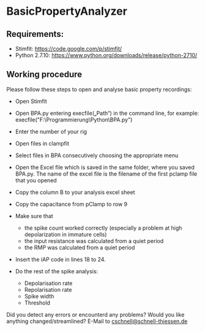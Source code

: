 # BasicPropertyAnalyzer

## Requirements:
* Stimfit: https://code.google.com/p/stimfit/
* Python 2.7.10: https://www.python.org/downloads/release/python-2710/

## Working procedure
Please follow these steps to open and analyse basic property recordings:

* Open Stimfit
* Open BPA.py entering execfile(„Path“) in the command line, for example: execfile("F:\Programmierung\Python\BPA.py")
* Enter the number of your rig
* Open files in clampfit
* Select files in BPA consecutively choosing the appropriate menu
* Open the Excel file which is saved in the same folder, where you saved BPA.py. The name of the excel file is the filename of the first pclamp file that you opened
* Copy the column B to your analysis excel sheet
* Copy the capacitance from pClamp to row 9
* Make sure that
  * the spike count worked correctly (especially a problem at high depolarization in immature cells)
  * the input resistance was calculated from a quiet period
  * the RMP was calculated from a quiet period
  
* Insert the iAP code in lines 18 to 24.

* Do the rest of the spike analysis:
  * Depolarisation rate
  * Repolarisation rate
  * Spike width
  * Threshold

Did you detect any errors or encounterd any problems? Would you like anything changed/streamlined? E-Mail to cschnell@schnell-thiessen.de

